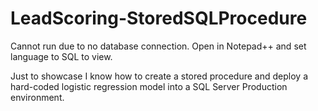 # LeadScoring-StoredSQLProcedure
Cannot run due to no database connection. Open in Notepad++ and set language to SQL to view. 

Just to showcase I know how to create a stored procedure and deploy a hard-coded logistic regression model into a SQL Server Production environment.
